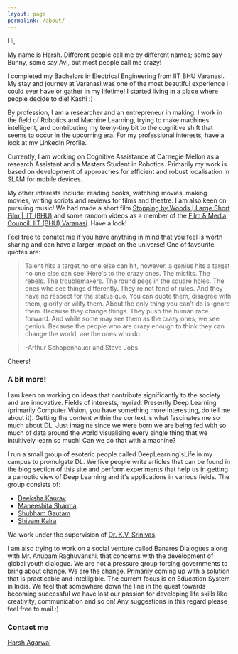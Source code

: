 ```yaml
---
layout: page
permalink: /about/
---
```

Hi,

My name is Harsh. Different people call me by different names; some say Bunny, some say Avi, but most people call me crazy!

I completed my Bachelors in Electrical Engineering from IIT BHU Varanasi. My stay and journey at Varanasi was one of the most beautiful experience I could ever have or gather in my lifetime! I started living in a place where people decide to die! Kashi :)

By profession, I am a researcher and an entrepreneur in making. I work in the field of Robotics and Machine Learning, trying to make machines intelligent, and contributing my teeny-tiny bit to the cognitive shift that seems to occur in the upcoming era. For my professional interests, have a look at my LinkedIn Profile.

Currently, I am working on Cognitive Assistance at Carnegie Mellon as a research Assistant and a Masters Student in Robotics. Primarily my work is based on development of approaches for efficient and robust localisation in SLAM for mobile devices.

My other interests include: reading books, watching movies, making movies, writing scripts and reviews for films and theatre. I am also keen on pursuing music! We had made a short film [Stopping by Woods | Large Short Film | IIT (BHU)](https://www.youtube.com/watch?v=Uy_3XKqsJZk) and some random videos as a member of the [Film & Media Council, IIT (BHU) Varanasi](https://www.youtube.com/channel/UCt4-7kmQaPEZzPLil4RNRCw). Have a look!

Feel free to conatct me if you have anything in mind that you feel is worth sharing and can have a larger impact on the universe! One of favourite quotes are: 

> Talent hits a target no one else can hit, however, a genius hits a target no one else can see!
Here's to the crazy ones. The misfits. The rebels. The troublemakers. The round pegs in the square holes. The ones who see things differently. They're not fond of rules. And they have no respect for the status quo. You can quote them, disagree with them, glorify or vilify them. About the only thing you can't do is ignore them. Because they change things. They push the human race forward. And while some may see them as the crazy ones, we see genius. Because the people who are crazy enough to think they can change the world, are the ones who do.

>-Arthur Schopenhauer and Steve Jobs

Cheers! 

### A bit more! 

I am keen on working on ideas that contribute significantly to the society and are innovative. Fields of interests, myriad. Presently Deep Learning (primarily Computer Vision, you have something more interesting, do tell me about it). Getting the content within the context is what fascinates me so much about DL. Just imagine since we were born we are being fed with so much of data around the world visualising every single thing that we intuitively learn so much! Can we do that with a machine?

I run a small group of esoteric people called DeepLearningIsLife in my campus to promulgate DL. We five people write articles that can be found in the blog section of this site and perform experiments that help us in getting a panoptic view of Deep Learning and it's applications in various fields. The group consists of: 

- [Deeksha Kaurav](mailto:deeksha.kaurav.mat15@itbhu.ac.in)
- [Maneeshita Sharma](mailto:maneeshita.sharma.mat15@itbhu.ac.in)
- [Shubham Gautam](mailto:shubham.gautam.mat15@itbhu.ac.in) 
- [Shivam Kalra](mailto:shivam.kalra.mat15@itbhu.ac.in)

We work under the supervision of [Dr. K.V. Srinivas](https://sites.google.com/site/kvsrinivas/). 

I am also trying to work on a social venture called Banares Dialogues along with Mr. Anupam Raghuvanshi, that concerns with the development of global youth dialogue. We are not a pressure group forcing governments to bring about change. We are the change. Primarily coming up with a solution that is practicable and intelligible. The current focus is on Education System in India. We feel that somewhere down the line in the quest towards becoming successful we have lost our passion for developing life skills like creativity, communication and so on! Any suggestions in this regard please feel free to mail :)

### Contact me

[Harsh Agarwal](mailto:harsh.agarwal.eee14@itbhu.ac.in) 
